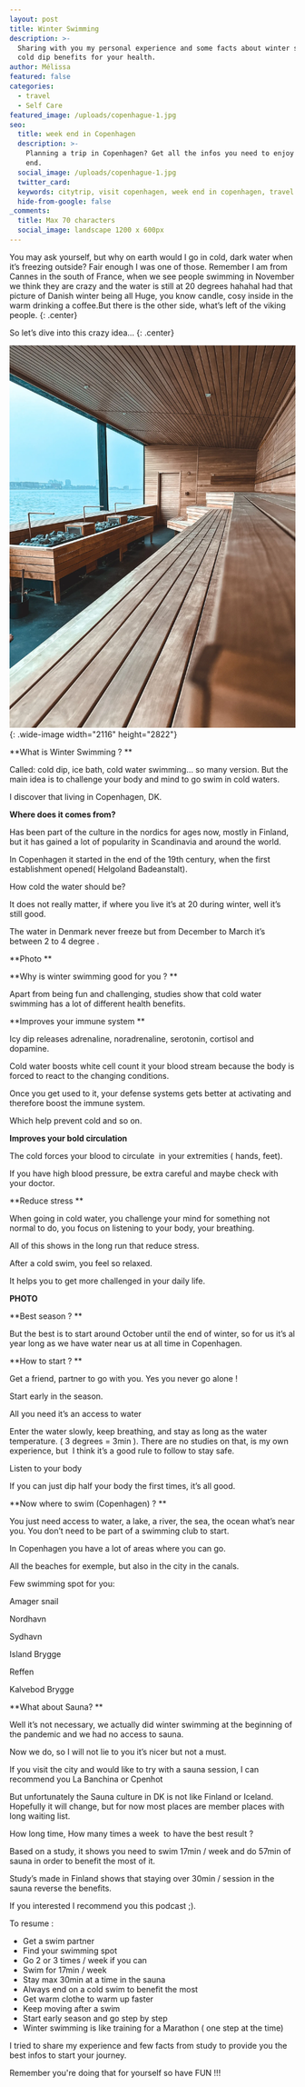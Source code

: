 ```yaml
---
layout: post
title: Winter Swimming
description: >-
  Sharing with you my personal experience and some facts about winter swimming /
  cold dip benefits for your health. 
author: Mélissa
featured: false
categories:
  - travel
  - Self Care
featured_image: /uploads/copenhague-1.jpg
seo:
  title: week end in Copenhagen
  description: >-
    Planning a trip in Copenhagen? Get all the infos you need to enjoy your week
    end.
  social_image: /uploads/copenhague-1.jpg
  twitter_card:
  keywords: citytrip, visit copenhagen, week end in copenhagen, travel blog
  hide-from-google: false
_comments:
  title: Max 70 characters
  social_image: landscape 1200 x 600px
---
```

You may ask yourself, but why on earth would I go in cold, dark water when it’s freezing outside? Fair enough I was one of those. Remember I am from Cannes in the south of France, when we see people swimming in November we think they are crazy and the water is still at 20 degrees hahahaI had that picture of Danish winter being all Huge, you know candle, cosy inside in the warm drinking a coffee.But there is the other side, what’s left of the viking people.
{: .center}

So let’s dive into this crazy idea…
{: .center}

![](/winter-swimming/IMG_8531.webp){: .wide-image width="2116" height="2822"}

**What is Winter Swimming ? **

Called: cold dip, ice bath, cold water swimming… so many version. But the main idea is to challenge your body and mind to go swim in cold waters.

I discover that living in Copenhagen, DK.

**Where does it comes from?**

Has been part of the culture in the nordics for ages now, mostly in Finland, but it has gained a lot of popularity in Scandinavia and around the world.

In Copenhagen it started in the end of the 19th century, when the first establishment opened( Helgoland Badeanstalt).

How cold the water should be?

It does not really matter, if where you live it’s at 20 during winter, well it’s still good.

The water in Denmark never freeze but from December to March it’s between 2 to 4 degree .

**Photo **

**Why is winter swimming good for you ? **

Apart from being fun and challenging, studies show that cold water swimming has a lot of different health benefits.

**Improves your immune system **

Icy dip releases adrenaline, noradrenaline, serotonin, cortisol and dopamine.

Cold water boosts white cell count it your blood stream because the body is forced to react to the changing conditions.

Once you get used to it, your defense systems gets better at activating and therefore boost the immune system.

Which help prevent cold and so on.

**Improves your bold circulation**

The cold forces your blood to circulate&nbsp; in your extremities ( hands, feet).

If you have high blood pressure, be extra careful and maybe check with your doctor.

**Reduce stress **

When going in cold water, you challenge your mind for something not normal to do, you focus on listening to your body, your breathing.

All of this shows in the long run that reduce stress.

After a cold swim, you feel so relaxed.

It helps you to get more challenged in your daily life.

**PHOTO**

**Best season ? **

But the best is to start around October until the end of winter, so for us it’s al year long as we have water near us at all time in Copenhagen.

**How to start ? **

Get a friend, partner to go with you. Yes you never go alone !

Start early in the season.

All you need it’s an access to water

Enter the water slowly, keep breathing, and stay as long as the water temperature. ( 3 degrees = 3min ). There are no studies on that, is my own experience, but&nbsp; I think it’s a good rule to follow to stay safe.

Listen to your body

If you can just dip half your body the first times, it’s all good.

**Now where to swim (Copenhagen) ? **

You just need access to water, a lake, a river, the sea, the ocean what’s near you. You don’t need to be part of a swimming club to start.

In Copenhagen you have a lot of areas where you can go.

All the beaches for exemple, but also in the city in the canals.

Few swimming spot for you:

Amager snail

Nordhavn

Sydhavn

Island Brygge

Reffen

Kalvebod Brygge

**What about Sauna? **

Well it’s not necessary, we actually did winter swimming at the beginning of the pandemic and we had no access to sauna.

Now we do, so I will not lie to you it’s nicer but not a must.

If you visit the city and would like to try with a sauna session, I can recommend you La Banchina or Cpenhot

But unfortunately the Sauna culture in DK is not like Finland or Iceland. Hopefully it will change, but for now most places are member places with long waiting list.

How long time, How many times a week&nbsp; to have the best result ?

Based on a study, it shows you need to swim 17min / week and do 57min of sauna in order to benefit the most of it.

Study’s made in Finland shows that staying over 30min / session in the sauna reverse the benefits.

If you interested I recommend you this podcast ;).

To resume :

* Get a swim partner
* Find your swimming spot
* Go 2 or 3 times / week if you can
* Swim for 17min / week
* Stay max 30min at a time in the sauna
* Always end on a cold swim to benefit the most
* Get warm clothe to warm up faster
* Keep moving after a swim
* Start early season and go step by step
* Winter swimming is like training for a Marathon ( one step at the time)

I tried to share my experience and few facts from study to provide you the best infos to start your journey.

Remember you're doing that for yourself so have FUN !!!
